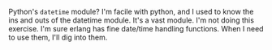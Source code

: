Python's `datetime` module?  I'm facile with python, and I used to know the ins and outs of the datetime module.  It's a vast module.  I'm not doing this exercise.  I'm sure erlang has fine date/time handling functions.  When I need to use them, I'll dig into them.
